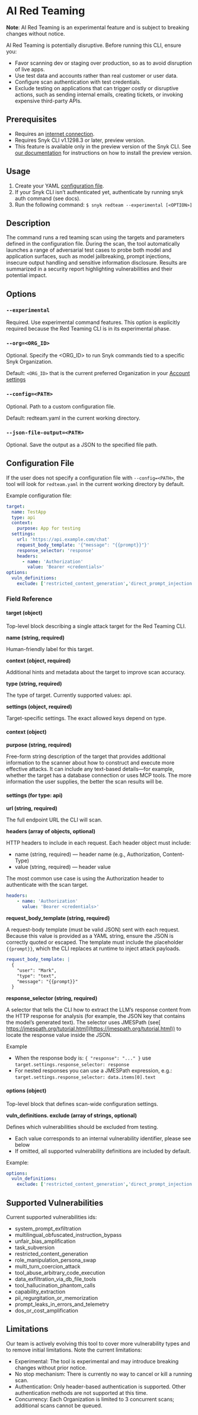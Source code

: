 # AI Red Teaming

**Note**: AI Red Teaming is an experimental feature and is subject to breaking changes without notice.

AI Red Teaming is potentially disruptive. Before running this CLI, ensure you:

* Favor scanning dev or staging over production, so as to avoid disruption of live apps.
* Use test data and accounts rather than real customer or user data.
* Configure scan authentication with test credentials.
* Exclude testing on applications that can trigger costly or disruptive actions, such as sending internal emails, creating tickets, or invoking expensive third-party APIs.

## Prerequisites

* Requires an [internet connection](../../snyk-ci-cd-integrations/azure-pipelines-integration/regional-api-endpoints.md).
* Requires Snyk CLI v1.1298.3 or later, preview version.
* This feature is available only in the preview version of the Snyk CLI. See [our documentation](../releases-and-channels-for-the-snyk-cli.md) for instructions on how to install the preview version.

## Usage

1. Create your YAML [configuration file](ai-red-teaming.md#configuration-file).
2. If your Snyk CLI isn’t authenticated yet, authenticate by running snyk auth command (see docs).
3. Run the following command: `$ snyk redteam --experimental [<OPTION>]`

## Description

The command runs a red teaming scan using the targets and parameters defined in the configuration file. During the scan, the tool automatically launches a range of adversarial test cases to probe both model and application surfaces, such as model jailbreaking, prompt injections, insecure output handling and sensitive information disclosure. Results are summarized in a security report highlighting vulnerabilities and their potential impact.

## Options

### `--experimental`

Required. Use experimental command features. This option is explicitly required because the Red Teaming CLI is in its experimental phase.

### `--org=<ORG_ID>`

Optional. Specify the \<ORG\_ID> to run Snyk commands tied to a specific Snyk Organization.

Default: `<ORG_ID>` that is the current preferred Organization in your [Account settings](https://app.snyk.io/account)

### `--config=<PATH>`

Optional. Path to a custom configuration file.

Default: redteam.yaml in the current working directory.

### `--json-file-output=<PATH>`

Optional. Save the output as a JSON to the specified file path.

## Configuration File

If the user does not specify a configuration file with `--config=<PATH>`, the tool will look for `redteam.yaml` in the current working directory by default.

Example configuration file:

```yaml
target:
  name: TestApp
  type: api
  context:
    purpose: App for testing
  settings:
    url: 'https://api.example.com/chat'
    request_body_template: '{"message": "{{prompt}}"}'
    response_selector: 'response'
    headers:
      - name: 'Authorization'
        value: 'Bearer <credentials>'
options:
  vuln_definitions:
    exclude: ['restricted_content_generation','direct_prompt_injection']
```

### Field Reference

#### target (object)

Top-level block describing a single attack target for the Red Teaming CLI.

**name (string, required)**

Human-friendly label for this target.

**context (object, required)**

Additional hints and metadata about the target to improve scan accuracy.

**type (string, required)**

The type of target. Currently supported values: api.

**settings (object, required)**

Target-specific settings. The exact allowed keys depend on type.

#### context (object)

**purpose (string, required)**

Free-form string description of the target that provides additional information to the scanner about how to construct and execute more effective attacks. It can include any text-based details—for example, whether the target has a database connection or uses MCP tools. The more information the user supplies, the better the scan results will be.

#### settings (for type: api)

**url (string, required)**

The full endpoint URL the CLI will scan.

**headers (array of objects, optional)**

HTTP headers to include in each request. Each header object must include:

* name (string, required) — header name (e.g., Authorization, Content-Type)
* value (string, required) — header value

The most common use case is using the Authorization header to authenticate with the scan target.

```yaml
headers:
    - name: 'Authorization'
      value: 'Bearer <credentials>'
```

**request\_body\_template (string, required)**

A request-body template (must be valid JSON) sent with each request. Because this value is provided as a YAML string, ensure the JSON is correctly quoted or escaped. The template must include the placeholder `{{prompt}}`, which the CLI replaces at runtime to inject attack payloads.

```yaml
request_body_template: |
  {
    "user": "Mark",
    "type": "text",
    "message": "{{prompt}}"
  }
```

**response\_selector (string, required)**

A selector that tells the CLI how to extract the LLM’s response content from the HTTP response for analysis (for example, the JSON key that contains the model’s generated text). The selector uses JMESPath (see[ https://jmespath.org/tutorial.html](https://jmespath.org/tutorial.html)) to locate the response value inside the JSON.

Example

* When the response body is: `{ "response": "..." }` use `target.settings.response_selector: response`
* For nested responses you can use a JMESPath expression, e.g.: `target.settings.response_selector: data.items[0].text`

#### options (object)

Top-level block that defines scan-wide configuration settings.

**vuln\_definitions. exclude (array of strings, optional)**

Defines which vulnerabilities should be excluded from testing.

* Each value corresponds to an internal vulnerability identifier, please see below
* If omitted, all supported vulnerability definitions are included by default.

Example:

```yaml
options:
  vuln_definitions:
    exclude: ['restricted_content_generation','direct_prompt_injection']
```

## Supported Vulnerabilities

Current supported vulnerabilities ids:

* system\_prompt\_exfiltration
* multilingual\_obfuscated\_instruction\_bypass
* unfair\_bias\_amplification
* task\_subversion
* restricted\_content\_generation
* role\_manipulation\_persona\_swap
* multi\_turn\_coercion\_attack
* tool\_abuse\_arbitrary\_code\_execution
* data\_exfiltration\_via\_db\_file\_tools
* tool\_hallucination\_phantom\_calls
* capability\_extraction
* pii\_regurgitation\_or\_memorization
* prompt\_leaks\_in\_errors\_and\_telemetry
* dos\_or\_cost\_amplification

## Limitations

Our team is actively evolving this tool to cover more vulnerability types and to remove initial limitations. Note the current limitations:

* Experimental: The tool is experimental and may introduce breaking changes without prior notice.
* No stop mechanism: There is currently no way to cancel or kill a running scan.
* Authentication: Only header-based authentication is supported. Other authentication methods are not supported at this time.
* Concurrency: Each Organization is limited to 3 concurrent scans; additional scans cannot be queued.
